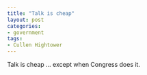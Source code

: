 ```yaml
---
title: "Talk is cheap"
layout: post
categories:
- government
tags:
- Cullen Hightower
---
```


Talk is cheap ... except when Congress does it.